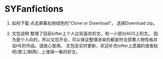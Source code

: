 # SYFanfictions

1. 如何下载
点击屏幕右侧绿色的“Clone or Download”， 选择Download zip。

2. 文包说明
整理了目前lofter上个人比较喜欢的文，和一小部分AO3上的文。
因为是个人向的，所以文包不全，可以保证整理进来的都是符合原著人物性格并且HE的作品，请放心食用。
文包会实时更新，欢迎补充lofter上遗漏的或者贴吧/晋江/鲜网/...上值得一看的好文。
